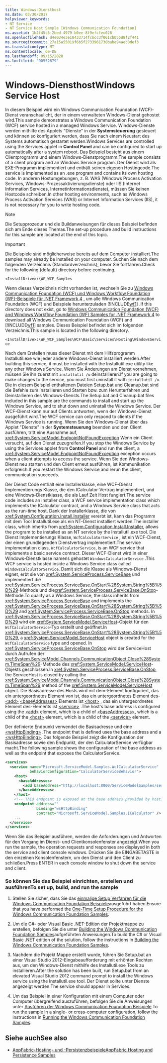 ```yaml
---
title: Windows-Diensthost
ms.date: 03/30/2017
helpviewer_keywords:
- NT Service
- NT Service Host Sample [Windows Communication Foundation]
ms.assetid: 1b2f45c5-2bed-4979-b0ee-8f9efcfec028
ms.openlocfilehash: d4e034e3e18433714fcbcc3f061cb05bd8f2f441
ms.sourcegitcommit: 27a15a55019f6b5f2733961738babe94aec0def3
ms.translationtype: MT
ms.contentlocale: de-DE
ms.lasthandoff: 09/15/2020
ms.locfileid: "90552879"
---
```

# <a name="windows-service-host"></a><span data-ttu-id="fb4b5-102">Windows-Diensthost</span><span class="sxs-lookup"><span data-stu-id="fb4b5-102">Windows Service Host</span></span>
<span data-ttu-id="fb4b5-103">In diesem Beispiel wird ein Windows Communication Foundation (WCF)-Dienst veranschaulicht, der in einem verwalteten Windows-Dienst gehostet wird.</span><span class="sxs-lookup"><span data-stu-id="fb4b5-103">This sample demonstrates a Windows Communication Foundation (WCF) service hosted in a managed Windows Service.</span></span> <span data-ttu-id="fb4b5-104">Windows-Dienste werden mithilfe des Applets "Dienste" in der **Systemsteuerung** gesteuert und können so konfiguriert werden, dass Sie nach einem Neustart des Systems automatisch gestartet werden.</span><span class="sxs-lookup"><span data-stu-id="fb4b5-104">Windows Services are controlled using the Services applet in **Control Panel** and can be configured to start up automatically after a system reboot.</span></span> <span data-ttu-id="fb4b5-105">Das Beispiel besteht aus einem Clientprogramm und einem Windows-Dienstprogramm.</span><span class="sxs-lookup"><span data-stu-id="fb4b5-105">The sample consists of a client program and an Windows Service program.</span></span> <span data-ttu-id="fb4b5-106">Der Dienst wird als EXE-Programm implementiert und enthält seinen eigenen Hostingcode.</span><span class="sxs-lookup"><span data-stu-id="fb4b5-106">The service is implemented as an .exe program and contains its own hosting code.</span></span> <span data-ttu-id="fb4b5-107">In anderen Hostumgebungen, z. B. WAS (Windows Process Activation Services, Windows-Prozessaktivierungsdienste) oder IIS (Internet Information Services, Internetinformationsdienste), müssen Sie keinen Hostcode schreiben.</span><span class="sxs-lookup"><span data-stu-id="fb4b5-107">In other hosting environments, such as Windows Process Activation Services (WAS) or Internet Information Services (IIS), it is not necessary for you to write hosting code.</span></span>

> [!NOTE]
> <span data-ttu-id="fb4b5-108">Die Setupprozedur und die Buildanweisungen für dieses Beispiel befinden sich am Ende dieses Themas.</span><span class="sxs-lookup"><span data-stu-id="fb4b5-108">The set-up procedure and build instructions for this sample are located at the end of this topic.</span></span>

> [!IMPORTANT]
> <span data-ttu-id="fb4b5-109">Die Beispiele sind möglicherweise bereits auf dem Computer installiert.</span><span class="sxs-lookup"><span data-stu-id="fb4b5-109">The samples may already be installed on your computer.</span></span> <span data-ttu-id="fb4b5-110">Suchen Sie nach dem folgenden Verzeichnis (Standardverzeichnis), bevor Sie fortfahren.</span><span class="sxs-lookup"><span data-stu-id="fb4b5-110">Check for the following (default) directory before continuing.</span></span>  
>
> `<InstallDrive>:\WF_WCF_Samples`  
>
> <span data-ttu-id="fb4b5-111">Wenn dieses Verzeichnis nicht vorhanden ist, wechseln Sie zu [Windows Communication Foundation (WCF) und Windows Workflow Foundation (WF)-Beispiele für .NET Framework 4](https://www.microsoft.com/download/details.aspx?id=21459) , um alle Windows Communication Foundation (WCF) und Beispiele herunterzuladen [!INCLUDE[wf1](../../../../includes/wf1-md.md)] .</span><span class="sxs-lookup"><span data-stu-id="fb4b5-111">If this directory does not exist, go to [Windows Communication Foundation (WCF) and Windows Workflow Foundation (WF) Samples for .NET Framework 4](https://www.microsoft.com/download/details.aspx?id=21459) to download all Windows Communication Foundation (WCF) and [!INCLUDE[wf1](../../../../includes/wf1-md.md)] samples.</span></span> <span data-ttu-id="fb4b5-112">Dieses Beispiel befindet sich im folgenden Verzeichnis.</span><span class="sxs-lookup"><span data-stu-id="fb4b5-112">This sample is located in the following directory.</span></span>  
>
> `<InstallDrive>:\WF_WCF_Samples\WCF\Basic\Services\Hosting\WindowsService`  
  
 <span data-ttu-id="fb4b5-113">Nach dem Erstellen muss dieser Dienst mit dem Hilfsprogramm Installutil.exe wie jeder andere Windows-Dienst installiert werden.</span><span class="sxs-lookup"><span data-stu-id="fb4b5-113">After building this service, it must be installed with the Installutil.exe utility like any other Windows Service.</span></span> <span data-ttu-id="fb4b5-114">Wenn Sie Änderungen am Dienst vornehmen, müssen Sie ihn zuerst mit `installutil /u` deinstallieren.</span><span class="sxs-lookup"><span data-stu-id="fb4b5-114">If you are going to make changes to the service, you must first uninstall it with `installutil /u`.</span></span> <span data-ttu-id="fb4b5-115">Die in diesem Beispiel enthaltenen Dateien Setup.bat und Cleanup.bat sind die Befehle zum Installieren und Starten bzw. zum Herunterfahren und Deinstallieren des Windows-Diensts.</span><span class="sxs-lookup"><span data-stu-id="fb4b5-115">The Setup.bat and Cleanup.bat files included in this sample are the commands to install and start up the Windows Service, and to shut down and uninstall the Windows Service.</span></span> <span data-ttu-id="fb4b5-116">Der WCF-Dienst kann nur auf Clients antworten, wenn der Windows-Dienst ausgeführt wird.</span><span class="sxs-lookup"><span data-stu-id="fb4b5-116">The WCF service can only respond to clients if the Windows Service is running.</span></span> <span data-ttu-id="fb4b5-117">Wenn Sie den Windows-Dienst über das Applet "Dienste" in der **Systemsteuerung** beenden und den Client ausführen, tritt eine Ausnahme auf, <xref:System.ServiceModel.EndpointNotFoundException> Wenn ein Client versucht, auf den Dienst zuzugreifen.</span><span class="sxs-lookup"><span data-stu-id="fb4b5-117">If you stop the Windows Service by using the Services applet from **Control Panel** and run the client, a <xref:System.ServiceModel.EndpointNotFoundException> exception occurs when a client attempts to access the service.</span></span> <span data-ttu-id="fb4b5-118">Wenn Sie den Windows-Dienst neu starten und den Client erneut ausführen, ist Kommunikation erfolgreich.</span><span class="sxs-lookup"><span data-stu-id="fb4b5-118">If you restart the Windows Service and rerun the client, communication succeeds.</span></span>  
  
 <span data-ttu-id="fb4b5-119">Der Dienst Code enthält eine Installerklasse, eine WCF-Dienst Implementierungs Klasse, die den ICalculator-Vertrag implementiert, und eine Windows-Dienstklasse, die als Lauf Zeit Host fungiert.</span><span class="sxs-lookup"><span data-stu-id="fb4b5-119">The service code includes an installer class, a WCF service implementation class which implements the ICalculator contract, and a Windows Service class that acts as the run-time host.</span></span> <span data-ttu-id="fb4b5-120">Dank der Installerklasse, die von <xref:System.Configuration.Install.Installer> vererbt ist, kann das Programm mit dem Tool Installutil.exe als ein NT-Dienst installiert werden.</span><span class="sxs-lookup"><span data-stu-id="fb4b5-120">The installer class, which inherits from <xref:System.Configuration.Install.Installer>, allows the program to be installed as an NT service by the Installutil.exe tool.</span></span> <span data-ttu-id="fb4b5-121">Die Dienst Implementierungs Klasse, `WcfCalculatorService` , ist ein WCF-Dienst, der einen grundlegenden Dienstvertrag implementiert.</span><span class="sxs-lookup"><span data-stu-id="fb4b5-121">The service implementation class, `WcfCalculatorService`, is an WCF service that implements a basic service contract.</span></span> <span data-ttu-id="fb4b5-122">Dieser WCF-Dienst wird in einer Windows-Dienstklasse namens gehostet `WindowsCalculatorService` .</span><span class="sxs-lookup"><span data-stu-id="fb4b5-122">This WCF service is hosted inside a Windows Service class called `WindowsCalculatorService`.</span></span> <span data-ttu-id="fb4b5-123">Damit sich die Klasse als Windows-Dienst eignet, erbt sie von <xref:System.ServiceProcess.ServiceBase> und implementiert die <xref:System.ServiceProcess.ServiceBase.OnStart%28System.String%5B%5D%29>-Methode und die<xref:System.ServiceProcess.ServiceBase.OnStop>-Methode.</span><span class="sxs-lookup"><span data-stu-id="fb4b5-123">To qualify as a Windows Service, the class inherits from <xref:System.ServiceProcess.ServiceBase> and implements the <xref:System.ServiceProcess.ServiceBase.OnStart%28System.String%5B%5D%29> and <xref:System.ServiceProcess.ServiceBase.OnStop> methods.</span></span> <span data-ttu-id="fb4b5-124">In <xref:System.ServiceProcess.ServiceBase.OnStart%28System.String%5B%5D%29> wird ein <xref:System.ServiceModel.ServiceHost>-Objekt für den `WcfCalculatorService`-Typ erstellt und geöffnet.</span><span class="sxs-lookup"><span data-stu-id="fb4b5-124">In <xref:System.ServiceProcess.ServiceBase.OnStart%28System.String%5B%5D%29>, a <xref:System.ServiceModel.ServiceHost> object is created for the `WcfCalculatorService` type and opened.</span></span> <span data-ttu-id="fb4b5-125">In <xref:System.ServiceProcess.ServiceBase.OnStop> wird der ServiceHost durch Aufrufen der <xref:System.ServiceModel.Channels.CommunicationObject.Close%28System.TimeSpan%29>-Methode des <xref:System.ServiceModel.ServiceHost>-Objekts geschlossen.</span><span class="sxs-lookup"><span data-stu-id="fb4b5-125">In <xref:System.ServiceProcess.ServiceBase.OnStop>, the ServiceHost is closed by calling the <xref:System.ServiceModel.Channels.CommunicationObject.Close%28System.TimeSpan%29> method of the <xref:System.ServiceModel.ServiceHost> object.</span></span> <span data-ttu-id="fb4b5-126">Die Basisadresse des Hosts wird mit dem-Element konfiguriert, das ein untergeordnetes Element von ist, das ein untergeordnetes Element des- [\<add>](../../configure-apps/file-schema/wcf/add-of-baseaddresses.md) [\<baseAddresses>](../../configure-apps/file-schema/wcf/baseaddresses.md) Elements ist [\<host>](../../configure-apps/file-schema/wcf/host.md) , das ein untergeordnetes Element des-Elements ist [\<service>](../../configure-apps/file-schema/wcf/service.md) .</span><span class="sxs-lookup"><span data-stu-id="fb4b5-126">The host's base address is configured using the [\<add>](../../configure-apps/file-schema/wcf/add-of-baseaddresses.md) element, which is a child of [\<baseAddresses>](../../configure-apps/file-schema/wcf/baseaddresses.md), which is a child of the [\<host>](../../configure-apps/file-schema/wcf/host.md) element, which is a child of the [\<service>](../../configure-apps/file-schema/wcf/service.md) element.</span></span>  
  
 <span data-ttu-id="fb4b5-127">Der definierte Endpunkt verwendet die Basisadresse und eine [\<wsHttpBinding>](../../configure-apps/file-schema/wcf/wshttpbinding.md) .</span><span class="sxs-lookup"><span data-stu-id="fb4b5-127">The endpoint that is defined uses the base address and a [\<wsHttpBinding>](../../configure-apps/file-schema/wcf/wshttpbinding.md).</span></span> <span data-ttu-id="fb4b5-128">Das folgende Beispiel zeigt die Konfiguration der Basisadresse sowie den Endpunkt, der den CalculatorService verfügbar macht.</span><span class="sxs-lookup"><span data-stu-id="fb4b5-128">The following sample shows the configuration of the base address as well as the endpoint that exposes the CalculatorService.</span></span>  
  
```xml  
<services>  
  <service name="Microsoft.ServiceModel.Samples.WcfCalculatorService"  
           behaviorConfiguration="CalculatorServiceBehavior">  
    <host>  
      <baseAddresses>  
        <add baseAddress="http://localhost:8000/ServiceModelSamples/service"/>  
      </baseAddresses>  
    </host>  
    <!-- This endpoint is exposed at the base address provided by host: http://localhost:8000/ServiceModelSamples/service.  -->  
    <endpoint address=""  
              binding="wsHttpBinding"  
              contract="Microsoft.ServiceModel.Samples.ICalculator" />  
    ...  
  </service>  
</services>  
```  
  
 <span data-ttu-id="fb4b5-129">Wenn Sie das Beispiel ausführen, werden die Anforderungen und Antworten für den Vorgang im Dienst- und Clientkonsolenfenster angezeigt.</span><span class="sxs-lookup"><span data-stu-id="fb4b5-129">When you run the sample, the operation requests and responses are displayed in both the service and client console windows.</span></span> <span data-ttu-id="fb4b5-130">Drücken Sie die EINGABETASTE in den einzelnen Konsolenfenstern, um den Dienst und den Client zu schließen.</span><span class="sxs-lookup"><span data-stu-id="fb4b5-130">Press ENTER in each console window to shut down the service and client.</span></span>  
  
### <a name="to-set-up-build-and-run-the-sample"></a><span data-ttu-id="fb4b5-131">So können Sie das Beispiel einrichten, erstellen und ausführen</span><span class="sxs-lookup"><span data-stu-id="fb4b5-131">To set up, build, and run the sample</span></span>  
  
1. <span data-ttu-id="fb4b5-132">Stellen Sie sicher, dass Sie das [einmalige Setup Verfahren für die Windows Communication Foundation Beispiele](one-time-setup-procedure-for-the-wcf-samples.md)ausgeführt haben.</span><span class="sxs-lookup"><span data-stu-id="fb4b5-132">Ensure that you have performed the [One-Time Setup Procedure for the Windows Communication Foundation Samples](one-time-setup-procedure-for-the-wcf-samples.md).</span></span>  
  
2. <span data-ttu-id="fb4b5-133">Um die C#- oder Visual Basic .NET-Edition der Projektmappe zu erstellen, befolgen Sie die unter [Building the Windows Communication Foundation Samples](building-the-samples.md)aufgeführten Anweisungen.</span><span class="sxs-lookup"><span data-stu-id="fb4b5-133">To build the C# or Visual Basic .NET edition of the solution, follow the instructions in [Building the Windows Communication Foundation Samples](building-the-samples.md).</span></span>  
  
3. <span data-ttu-id="fb4b5-134">Nachdem die Projekt Mappe erstellt wurde, führen Sie Setup.bat an einer Visual Studio 2012-Eingabeaufforderung mit erhöhten Rechten aus, um den Windows-Dienst mithilfe des Installutil.exe Tools zu installieren.</span><span class="sxs-lookup"><span data-stu-id="fb4b5-134">After the solution has been built, run Setup.bat from an elevated Visual Studio 2012 command prompt to install the Windows service using the Installutil.exe tool.</span></span> <span data-ttu-id="fb4b5-135">Der Dienst sollte unter Dienste angezeigt werden.</span><span class="sxs-lookup"><span data-stu-id="fb4b5-135">The service should appear in Services.</span></span>  
  
4. <span data-ttu-id="fb4b5-136">Um das Beispiel in einer Konfiguration mit einem Computer oder Computer übergreifend auszuführen, befolgen Sie die Anweisungen unter [Ausführen der Windows Communication Foundation Beispiele](running-the-samples.md).</span><span class="sxs-lookup"><span data-stu-id="fb4b5-136">To run the sample in a single- or cross-computer configuration, follow the instructions in [Running the Windows Communication Foundation Samples](running-the-samples.md).</span></span>  
  
## <a name="see-also"></a><span data-ttu-id="fb4b5-137">Siehe auch</span><span class="sxs-lookup"><span data-stu-id="fb4b5-137">See also</span></span>

- <span data-ttu-id="fb4b5-138">[AppFabric-Hosting- und -Persistenzbeispiele](/previous-versions/appfabric/ff383418(v=azure.10))</span><span class="sxs-lookup"><span data-stu-id="fb4b5-138">[AppFabric Hosting and Persistence Samples](/previous-versions/appfabric/ff383418(v=azure.10))</span></span>
